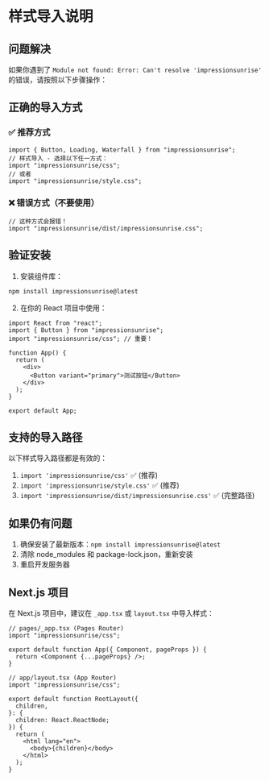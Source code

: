# 样式导入说明

## 问题解决

如果你遇到了 `Module not found: Error: Can't resolve 'impressionsunrise'` 的错误，请按照以下步骤操作：

## 正确的导入方式

### ✅ 推荐方式

```tsx
import { Button, Loading, Waterfall } from "impressionsunrise";
// 样式导入 - 选择以下任一方式：
import "impressionsunrise/css";
// 或者
import "impressionsunrise/style.css";
```

### ❌ 错误方式（不要使用）

```tsx
// 这种方式会报错！
import "impressionsunrise/dist/impressionsunrise.css";
```

## 验证安装

1. 安装组件库：

```bash
npm install impressionsunrise@latest
```

2. 在你的 React 项目中使用：

```tsx
import React from "react";
import { Button } from "impressionsunrise";
import "impressionsunrise/css"; // 重要！

function App() {
  return (
    <div>
      <Button variant="primary">测试按钮</Button>
    </div>
  );
}

export default App;
```

## 支持的导入路径

以下样式导入路径都是有效的：

1. `import 'impressionsunrise/css'` ✅ (推荐)
2. `import 'impressionsunrise/style.css'` ✅ (推荐)
3. `import 'impressionsunrise/dist/impressionsunrise.css'` ✅ (完整路径)

## 如果仍有问题

1. 确保安装了最新版本：`npm install impressionsunrise@latest`
2. 清除 node_modules 和 package-lock.json，重新安装
3. 重启开发服务器

## Next.js 项目

在 Next.js 项目中，建议在 `_app.tsx` 或 `layout.tsx` 中导入样式：

```tsx
// pages/_app.tsx (Pages Router)
import "impressionsunrise/css";

export default function App({ Component, pageProps }) {
  return <Component {...pageProps} />;
}
```

```tsx
// app/layout.tsx (App Router)
import "impressionsunrise/css";

export default function RootLayout({
  children,
}: {
  children: React.ReactNode;
}) {
  return (
    <html lang="en">
      <body>{children}</body>
    </html>
  );
}
```

